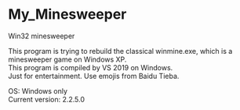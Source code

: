# My_Minesweeper
Win32 minesweeper

This program is trying to rebuild the classical winmine.exe, which is a minesweeper game on Windows XP.  
This program is compiled by VS 2019 on Windows.  
Just for entertainment. Use emojis from Baidu Tieba.  

OS: Windows only  
Current version: 2.2.5.0
